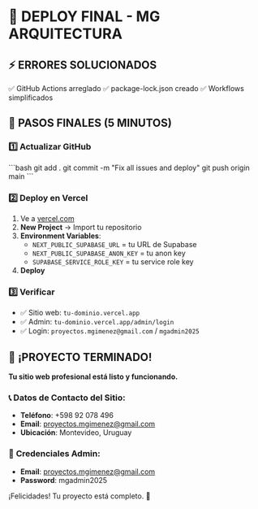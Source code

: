# 🚀 DEPLOY FINAL - MG ARQUITECTURA

## ⚡ **ERRORES SOLUCIONADOS**
✅ GitHub Actions arreglado
✅ package-lock.json creado
✅ Workflows simplificados

## 🎯 **PASOS FINALES (5 MINUTOS)**

### 1️⃣ **Actualizar GitHub**
\`\`\`bash
git add .
git commit -m "Fix all issues and deploy"
git push origin main
\`\`\`

### 2️⃣ **Deploy en Vercel**
1. Ve a [vercel.com](https://vercel.com)
2. **New Project** → Import tu repositorio
3. **Environment Variables**:
   - `NEXT_PUBLIC_SUPABASE_URL` = tu URL de Supabase
   - `NEXT_PUBLIC_SUPABASE_ANON_KEY` = tu anon key
   - `SUPABASE_SERVICE_ROLE_KEY` = tu service role key
4. **Deploy**

### 3️⃣ **Verificar**
- ✅ Sitio web: `tu-dominio.vercel.app`
- ✅ Admin: `tu-dominio.vercel.app/admin/login`
- ✅ Login: `proyectos.mgimenez@gmail.com` / `mgadmin2025`

## 🎉 **¡PROYECTO TERMINADO!**

**Tu sitio web profesional está listo y funcionando.**

### 📞 **Datos de Contacto del Sitio:**
- **Teléfono**: +598 92 078 496
- **Email**: proyectos.mgimenez@gmail.com
- **Ubicación**: Montevideo, Uruguay

### 🔑 **Credenciales Admin:**
- **Email**: proyectos.mgimenez@gmail.com
- **Password**: mgadmin2025

¡Felicidades! Tu proyecto está completo. 🚀

